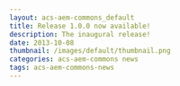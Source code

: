 ```yaml
---
layout: acs-aem-commons_default
title: Release 1.0.0 now available!
description: The inaugural release!
date: 2013-10-08
thumbnail: /images/default/thumbnail.png
categories: acs-aem-commons news
tags: acs-aem-commons-news
---
```

